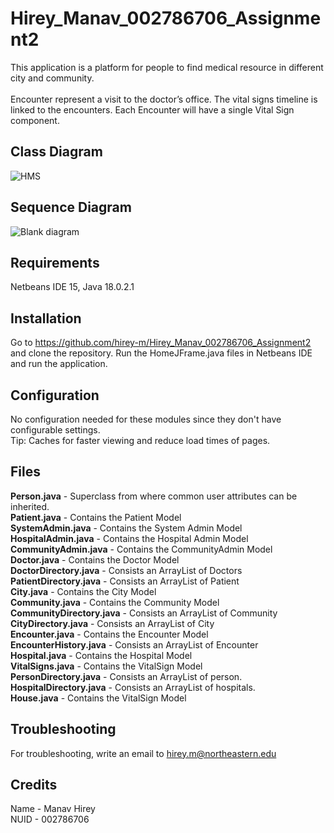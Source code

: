 # Hirey_Manav_002786706_Assignment2

This application is a platform for people to find medical resource in different city and 
community.<br>  
Encounter represent a visit to the doctor’s office. The vital signs timeline is linked to the encounters. Each Encounter will have a single Vital Sign component. 

## Class Diagram
![HMS](https://user-images.githubusercontent.com/114593746/199152737-4d6a0ee8-ea43-4d3d-9a07-98ae6444e729.png)

## Sequence Diagram
![Blank diagram](https://user-images.githubusercontent.com/114593746/199152786-f89b8bfa-d7cc-4b00-8965-9af761b07d75.png)

## Requirements
Netbeans IDE 15, Java 18.0.2.1

## Installation
Go to https://github.com/hirey-m/Hirey_Manav_002786706_Assignment2 and clone the repository. Run the HomeJFrame.java files in Netbeans IDE and run the application.

## Configuration
No configuration needed for these modules since they don't have configurable settings. <br> Tip: Caches for faster viewing and reduce load times of pages.

## Files
**Person.java** - Superclass from where common user attributes can be inherited.<br>
**Patient.java** - Contains the Patient Model<br>
**SystemAdmin.java** - Contains the System Admin Model<br>
**HospitalAdmin.java** - Contains the Hospital Admin Model<br>
**CommunityAdmin.java** - Contains the CommunityAdmin Model<br>
**Doctor.java** - Contains the Doctor Model<br>
**DoctorDirectory.java** - Consists an ArrayList of Doctors<br>
**PatientDirectory.java** - Consists an ArrayList of Patient<br>
**City.java** - Contains the City Model<br>
**Community.java** - Contains the Community Model<br>
**CommunityDirectory.java** - Consists an ArrayList of Community<br>
**CityDirectory.java** - Consists an ArrayList of City<br>
**Encounter.java** - Contains the Encounter Model<br>
**EncounterHistory.java** - Consists an ArrayList of Encounter<br>
**Hospital.java** - Contains the Hospital Model<br>
**VitalSigns.java** - Contains the VitalSign Model<br>
**PersonDirectory.java** - Consists an ArrayList of person.<br>
**HospitalDirectory.java** - Consists an ArrayList of hospitals.<br>
**House.java** - Contains the VitalSign Model<br>


## Troubleshooting
For troubleshooting, write an email to hirey.m@northeastern.edu

## Credits
Name - Manav Hirey<br>
NUID - 002786706<br>
